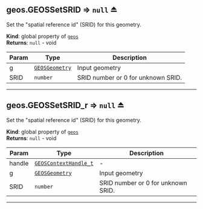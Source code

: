 <a name="exp_module_geos--geos.GEOSSetSRID"></a>

## geos.GEOSSetSRID ⇒ <code>null</code> ⏏
Set the "spatial reference id" (SRID) for this geometry.

**Kind**: global property of [<code>geos</code>](/typedefs-enums/typedefs-enums.html#module_geos)  
**Returns**: <code>null</code> - void  

| Param | Type | Description |
| --- | --- | --- |
| g | [<code>GEOSGeometry</code>](/typedefs-enums/typedefs-enums.html#GEOSGeometry) | Input geometry |
| SRID | <code>number</code> | SRID number or 0 for unknown SRID. |


---
<a name="exp_module_geos--geos.GEOSSetSRID_r"></a>

## geos.GEOSSetSRID\_r ⇒ <code>null</code> ⏏
Set the "spatial reference id" (SRID) for this geometry.

**Kind**: global property of [<code>geos</code>](/typedefs-enums/typedefs-enums.html#module_geos)  
**Returns**: <code>null</code> - void  

| Param | Type | Description |
| --- | --- | --- |
| handle | [<code>GEOSContextHandle\_t</code>](/typedefs-enums/typedefs-enums.html#GEOSContextHandle_t) | - |
| g | [<code>GEOSGeometry</code>](/typedefs-enums/typedefs-enums.html#GEOSGeometry) | Input geometry |
| SRID | <code>number</code> | SRID number or 0 for unknown SRID. |


---
